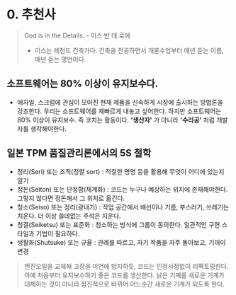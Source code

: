 # 0. 추천사

> God is in the Details. - 미스 반 데 로에   
> - 미스는 레전드 건축가다. 건축을 전공하면서 개론수업부터 매년 듣는 이름, 매년 듣는 명언이다.

## 소프트웨어는 80% 이상이 유지보수다.
- 애자일, 스크럼에 관심이 모아진 현재 제품을 신속하게 시장에 출시하는 방법론을 강조한다. 우리는 소프트웨어를 재빠르게 내놓고 싶어한다. 하지만 소프트웨어는 80% 이상이 유지보수. 즉 코치는 활동이다. **'생산자'** 가 아니라 **'수리공'** 처럼 개발자를 생각해야한다.

## 일본 TPM 품질관리론에서의 5S 철학
- 정리(Seri) 또는 조직(정렬 sort) : 적절한 명명 등을 활용해 무엇이 어디에 있는지 알기
- 정돈(Seiton) 또는 단정함(체계화) : 코드는 누구나 예상하는 위치에 존재해야한다. 그렇지 않다면 정돈해서 그 위치로 옮긴다.
- 청소(Seiso) 또는 정리(광내기) : 작업 공간에서 배선이나 기름, 부스러기, 쓰레기는 치운다. 더 이상 쓸데없는 주석은 지운다.
- 청결(Seiketsu) 또는 표준화 : 청소하는 방식에 그룹이 동의한다. 일관적인 구현 스타일과 기법이 필요하다.
- 생활화(Shutsuke) 또는 규율 : 관례를 따르고, 자기 작품을 자주 돌아보고, 기꺼이 변경

> 엔진오일을 교체해 고장을 미연에 방지하듯, 코드는 인정사정없이 리펙토링한다.   
> 아예 처음부터 유지보수하기 좋은 코드를 생산한다. 낡은 기꼐를 새로운 기계가 대체하는 것이 아니라 점진적으로 바뀌어 어느순간 새로운 기계가 되도록 한다.
